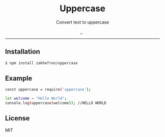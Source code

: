 
<p align="center">
  <h1 align="center">Uppercase</h1>
  <p align="center">Convert text to uppercase</p>
  <p align="center">
     <a href="https://travis-ci.org/zakhefron/uppercase">
        <img src="https://travis-ci.org/zakhefron/uppercase.svg?branch=master" alt="">
    </a>
    <a href="https://github.com/zakhefron/uppercase/blob/master/LICENSE">
        <img src="https://img.shields.io/github/license/zakhefron/uppercase.svg" alt="">
    </a>
    <img src="https://img.shields.io/github/package-json/v/zakhefron/uppercase.svg" alt="">
    <img src="https://img.shields.io/github/release/zakhefron/uppercase.svg" alt="">   
    <img src="https://img.shields.io/codacy/grade/8a13fb78894c4d2b9eb44034a3a6c2fc/master.svg
    " alt="">
  </p>
</p>
<hr/>

## Installation

```bash
$ npm install zakhefron/uppercase
```
## Example

```sh
const uppercase = require('uppercase');

let welcome = "Hello World";
console.log(uppercase(welcome)); //HELLO WORLD
```
## License

MIT

